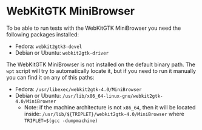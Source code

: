 # WebKitGTK MiniBrowser


To be able to run tests with the WebKitGTK MiniBrowser you need the
following packages installed:

* Fedora: `webkit2gtk3-devel`
* Debian or Ubuntu: `webkit2gtk-driver`


The WebKitGTK MiniBrowser is not installed on the default binary path.
The `wpt` script will try to automatically locate it, but if you need
to run it manually you can find it on any of this paths:

* Fedora: `/usr/libexec/webkit2gtk-4.0/MiniBrowser`
* Debian or Ubuntu: `/usr/lib/x86_64-linux-gnu/webkit2gtk-4.0/MiniBrowser`
  * Note: if the machine architecture is not `x86_64`, then it will be located
    inside:
    `/usr/lib/${TRIPLET}/webkit2gtk-4.0/MiniBrowser`
    where `TRIPLET=$(gcc -dumpmachine)`
